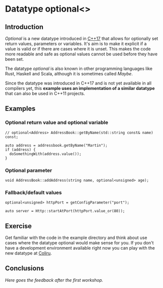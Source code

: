 Datatype optional<>
===================

Introduction
------------
_Optional_ is a new datatype introduced in [C++17](http://en.cppreference.com/w/cpp/utility/optional) that allows for optionally set return values, parameters or variables.
It's aim is to make it explicit if a value is valid or if there are cases where it is unset.
This makes the code more readable and safe as optional values cannot be used before they have been set.

The datatype _optional_ is also known in other programming languages like Rust, Haskell and Scala, although it is sometimes called _Maybe_.

Since the datatype was introduced in C++17 and is not yet available in all compilers yet, this **example uses an implementation of a similar datatype** that can also be used in C++11 projects.

Examples
--------

### Optional return value and optional variable

```
// optional<Address> AddressBook::getByName(std::string const& name) const;

auto address = addressbook.getByName("Martin");
if (address) {
  doSomethingWith(address.value());
}
```

### Optional parameter

```
void AddressBook::addAddress(string name, optional<unsigned> age);
```

### Fallback/default values

```
optional<unsigned> httpPort = getConfigParameter("port");

auto server = Http::startAtPort(httpPort.value_or(80));
```

Exercise
--------

Get familiar with the code in the example directory and think about use cases where the datatype optional would make sense for you.
If you don't have a development environment available right now you can play with the new datatype at [Coliru](http://coliru.stacked-crooked.com).


Conclusions
-----------

_Here goes the feedback after the first workshop._